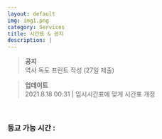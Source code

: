 ```yaml
---
layout: default
img: img1.png
category: Services
title: 시간표 & 공지
description: |
---
```


  > **공지**      
  > 역사 독도 프린트 작성 (27일 제출)     

  > **업데이트**      
  > 2021.8.18 00:31 | 임시시간표에 맞게 시간표 개정     

<html>
  <br>
  <h3 id="time_go_school">등교 가능 시간 : </h3>
  
  <script>
    function Cal(v){
      return "08:" + (v * 5 + 30);
    }
    function TimeGoSchool(){
        const monday = 3;

        var date = new Date();

        var T = start_time;

        var DATA = document.getElementById("time_go_school");

        var str = "등교 가능 시간 ";

        var day = date.getDay();


        if(date.getHours() >= 12){
          day = (day + 1) % 7;
        }
        
        var week = ["월", "화", "수", "목", "금"];

        if(day != 0 && day != 6){
          str += "(" + week[day - 1] + ")\n\n";
          var time = (5 + monday - day) % 5;
          var time2 = (time + 2) % 5;
          str += " - "+ Cal(time)+" ~ " + Cal(time+1) + " (정)\n" + " - "+ Cal(time2)+" ~ " + Cal(time2+1) + " (부)";
        }
        else{
          str = "";
        }
        DATA.innerText = str;
    }
    TimeGoSchool();
  </script>
</html>